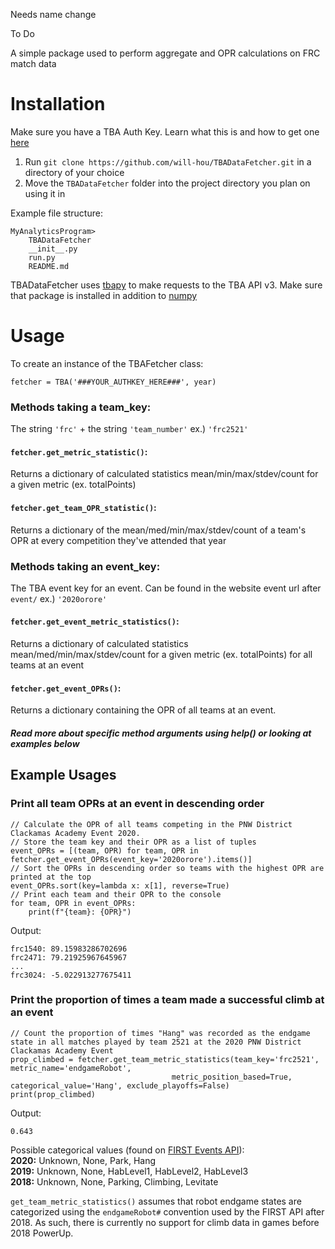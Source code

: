 Needs name change

To Do

A simple package used to perform aggregate and OPR calculations on FRC match data

# Installation
Make sure you have a TBA Auth Key. Learn what this is and how to get one [here](https://www.thebluealliance.com/apidocs)


1. Run `git clone https://github.com/will-hou/TBADataFetcher.git` in a directory of your choice
2. Move the `TBADataFetcher` folder into the project directory you plan on using it in

Example file structure:
```
MyAnalyticsProgram>
    TBADataFetcher
    __init__.py
    run.py
    README.md
```

TBADataFetcher uses [tbapy](https://github.com/frc1418/tbapy) to make requests to the TBA API v3. Make sure that package is installed in addition to [numpy](https://github.com/numpy/numpy) 

# Usage

To create an instance of the TBAFetcher class:
```
fetcher = TBA('###YOUR_AUTHKEY_HERE###', year)
```
### Methods taking a team_key:
The string `'frc'` + the string `'team_number'` ex.) `'frc2521'`

#### `fetcher.get_metric_statistic()`:  
Returns a dictionary of calculated statistics mean/min/max/stdev/count for a given metric (ex. totalPoints)
#### `fetcher.get_team_OPR_statistic()`:
Returns a dictionary of the mean/med/min/max/stdev/count of a team's OPR at every competition they've attended that year

### Methods taking an event_key: 
The TBA event key for an event. Can be found in the website event url after `event/` ex.) `'2020orore'` 

#### `fetcher.get_event_metric_statistics()`:
Returns a dictionary of calculated statistics mean/med/min/max/stdev/count for a given metric (ex. totalPoints)
for all teams at an event
#### `fetcher.get_event_OPRs()`:
Returns a dictionary containing the OPR of all teams at an event.

##### Read more about specific method arguments using help() or looking at examples below

## Example Usages

### Print all team OPRs at an event in descending order
```
// Calculate the OPR of all teams competing in the PNW District Clackamas Academy Event 2020.
// Store the team key and their OPR as a list of tuples
event_OPRs = [(team, OPR) for team, OPR in fetcher.get_event_OPRs(event_key='2020orore').items()]
// Sort the OPRs in descending order so teams with the highest OPR are printed at the top
event_OPRs.sort(key=lambda x: x[1], reverse=True)
// Print each team and their OPR to the console
for team, OPR in event_OPRs:
    print(f"{team}: {OPR}")
```

Output:
```
frc1540: 89.15983286702696
frc2471: 79.21925967645967
...
frc3024: -5.022913277675411
```

### Print the proportion of times a team made a successful climb at an event
```
// Count the proportion of times "Hang" was recorded as the endgame state in all matches played by team 2521 at the 2020 PNW District Clackamas Academy Event
prop_climbed = fetcher.get_team_metric_statistics(team_key='frc2521', metric_name='endgameRobot', 
                                    metric_position_based=True, categorical_value='Hang', exclude_playoffs=False)
print(prop_climbed)

```
Output:
```
0.643
```
Possible categorical values (found on [FIRST Events API](https://frcevents2.docs.apiary.io/#/reference/match-results/score-details)): <br/>
**2020:** Unknown, None, Park, Hang <br/>
**2019:** Unknown, None, HabLevel1, HabLevel2, HabLevel3 <br/>
**2018:** Unknown, None, Parking, Climbing, Levitate <br/>

 `get_team_metric_statistics()` assumes that robot endgame states are categorized using the `endgameRobot#` convention used by the FIRST API after 2018. As such, there is currently no support for climb data in games before 2018 PowerUp.